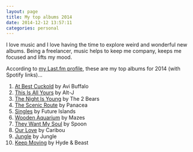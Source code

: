 ```yaml
---
layout: page 
title: My top albums 2014
date: 2014-12-12 13:57:11
categories: personal
---
```


I love music and I love having the time to explore weird and wonderful new albums. Being a freelancer, music helps to keep me company, keeps me focused and lifts my mood.

According to [my Last.fm profile][1], these are my top albums for 2014 (with Spotify links)…

<!--more-->

  1. [At Best Cuckold][2] by Avi Buffalo
  2. [This Is All Yours][3] by Alt-J
  3. [The Night Is Young][4] by The 2 Bears
  4. [The Scenic Route][5] by Panacea
  5. [Singles][6] by Future Islands
  6. [Wooden Aquarium][7] by Mazes
  7. [They Want My Soul][8] by Spoon
  8. [Our Love][9] by Caribou
  9. [Jungle][10] by Jungle
 10. [Keep Moving][11] by Hyde & Beast

 [1]: http://www.last.fm/user/benjystanton "Benjy Stanton on Last.fm"
 [2]: http://open.spotify.com/album/0bfdoENsRuAz86QNfSaMOx "At Best Cuckold on Spotify"
 [3]: http://open.spotify.com/album/6TbkWAqqY4nhQnYim61IU8 "This Is All Yours on Spotify"
 [4]: http://open.spotify.com/album/30zCWpQv7uwfBlQ9UjkqLb "The Night Is Young on Spotify"
 [5]: http://open.spotify.com/album/1iVB81BMYrXZiNtzYY3vTg "The Scenic Route on Spotify"
 [6]: http://open.spotify.com/album/1dKh4z5Aayt8FFDWjO5FDh "Singles on Spotify"
 [7]: http://open.spotify.com/album/3TQE2fU2KcyjCFutQ2dq2i "Wooden Aquarium on Spotify"
 [8]: http://open.spotify.com/album/5LOVEXnGFLMChzdUNRWRpB "They Want My Soul on Spotify"
 [9]: http://open.spotify.com/album/4jLLt8pqzGxWZ8waNX8ylJ "Our Love on Spotify"
 [10]: http://open.spotify.com/album/6IH6co1QUS7uXoyPDv0rIr "Jungle on Spotify"
 [11]: http://open.spotify.com/album/44ErjiiG1YiiRFMZQL7De2 "Keep Moving on Spotify"
